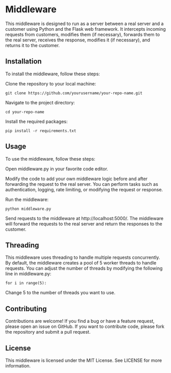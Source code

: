 # Middleware
This middleware is designed to run as a server between a real server and a customer using Python and the Flask web framework. It intercepts incoming requests from customers, modifies them (if necessary), forwards them to the real server, receives the response, modifies it (if necessary), and returns it to the customer.

## Installation
To install the middleware, follow these steps:

Clone the repository to your local machine:
```
git clone https://github.com/yourusername/your-repo-name.git
```
Navigate to the project directory:
```
cd your-repo-name
```
Install the required packages:
```
pip install -r requirements.txt
```
## Usage
To use the middleware, follow these steps:

Open middleware.py in your favorite code editor.

Modify the code to add your own middleware logic before and after forwarding the request to the real server. You can perform tasks such as authentication, logging, rate limiting, or modifying the request or response.

Run the middleware:

```
python middleware.py
```
Send requests to the middleware at http://localhost:5000/. The middleware will forward the requests to the real server and return the responses to the customer.

## Threading
This middleware uses threading to handle multiple requests concurrently. By default, the middleware creates a pool of 5 worker threads to handle requests. You can adjust the number of threads by modifying the following line in middleware.py:

```
for i in range(5):
```
Change 5 to the number of threads you want to use.

## Contributing
Contributions are welcome! If you find a bug or have a feature request, please open an issue on GitHub. If you want to contribute code, please fork the repository and submit a pull request.

## License
This middleware is licensed under the MIT License. See LICENSE for more information.
